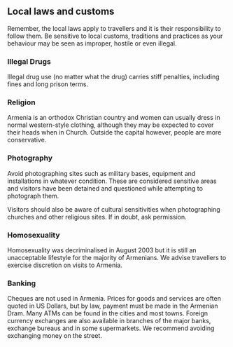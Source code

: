 ## Local laws and customs

Remember, the local laws apply to travellers and it is their responsibility to follow them. Be sensitive to local customs, traditions and practices as your behaviour may be seen as improper, hostile or even illegal.

### **Illegal Drugs**

Illegal drug use (no matter what the drug) carries stiff penalties, including fines and long prison terms.

### **Religion**

Armenia is an orthodox Christian country and women can usually dress in normal western-style clothing, although they may be expected to cover their heads when in Church. Outside the capital however, people are more conservative.

### **Photography**

Avoid photographing sites such as military bases, equipment and installations in whatever condition. These are considered sensitive areas and visitors have been detained and questioned while attempting to photograph them.

Visitors should also be aware of cultural sensitivities when photographing churches and other religious sites. If in doubt, ask permission.

### **Homosexuality**

Homosexuality was decriminalised in August 2003 but it is still an unacceptable lifestyle for the majority of Armenians. We advise travellers to exercise discretion on visits to Armenia.

### **Banking**

Cheques are not used in Armenia. Prices for goods and services are often quoted in US Dollars, but by law, payment must be made in the Armenian Dram. Many ATMs can be found in the cities and most towns. Foreign currency exchanges are also available in branches of the major banks, exchange bureaus and in some supermarkets. We recommend avoiding exchanging money on the street.